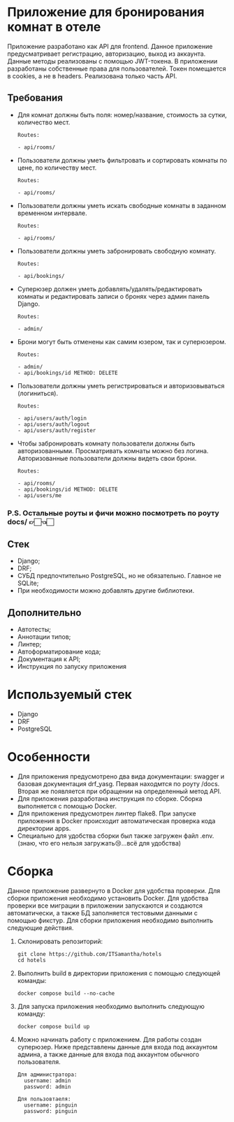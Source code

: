 # Приложение для бронирования комнат в отеле

Приложение разработано как API для frontend. Данное приложение предусматривает регистрацию, авторизацию, выход из аккаунта. Данные методы реализованы с помощью JWT-токена. 
В приложении разработаны собственные права для пользователей. Токен помещается в cookies, а не в headers. Реализована только часть API.

## Требования
  - Для комнат должны быть поля: номер/название, стоимость за сутки, количество мест.

        Routes:

        - api/rooms/
    
  - Пользователи должны уметь фильтровать и сортировать комнаты по цене, по количеству мест.

        Routes:
          
        - api/rooms/
    
  - Пользователи должны уметь искать свободные комнаты в заданном временном интервале.

        Routes:

        - api/rooms/
    
  - Пользователи должны уметь забронировать свободную комнату.

        Routes:

        - api/bookings/
    
  - Суперюзер должен уметь добавлять/удалять/редактировать комнаты и редактировать записи о бронях через админ панель Django.

        Routes:

        - admin/
    
  - Брони могут быть отменены как самим юзером, так и суперюзером.

        Routes:

        - admin/
        - api/bookings/id METHOD: DELETE
  
  - Пользователи должны уметь регистрироваться и авторизовываться (логиниться).

        Routes:
    
        - api/users/auth/login
        - api/users/auth/logout
        - api/users/auth/register
    
  - Чтобы забронировать комнату пользователи должны быть авторизованными. Просматривать комнаты можно без логина. Авторизованные пользователи должны видеть свои брони.

        Routes:

        - api/rooms/
        - api/bookings/id METHOD: DELETE
        - api/users/me

### P.S. Остальные роуты и фичи можно посмотреть по роуту docs/ 👉🏻👈🏻

## Стек
  - Django;
  - DRF;
  - СУБД предпочтительно PostgreSQL, но не обязательно. Главное не SQLite;
  - При необходимости можно добавлять другие библиотеки.

## Дополнительно
  - Автотесты;
  - Аннотации типов;
  - Линтер;
  - Автоформатирование кода;
  - Документация к API;
  - Инструкция по запуску приложения

# Используемый стек

  - Django
  - DRF
  - PostgreSQL

# Особенности

- Для приложения предусмотрено два вида документации: swagger и базовая документация drf_yasg. Первая находмтся по роуту /docs. Вторая же появляется при обращении на определенный метод API.
- Для приложения разработана инструкция по сборке. Сборка выполняется с помощью Docker.
- Для приложения предусмотрен линтер flake8. При запуске приложения в Docker происходит автоматическая проверка кода директории apps.
- Специально для удобства сборки был также загружен файл .env. (знаю, что его нельзя загружать😢...всё для удобства)
  
    
# Сборка

Данное приложение развернуто в Docker для удобства проверки. Для сборки приложения необходимо установить Docker. 
Для удобства проверки все миграции в приложении запускаются и создаются автоматически, а также БД заполняется тестовыми данными с помощью фикстур.
Для сборки приложения необходимо выполнить следующие действия.

  1. Склонировать репозиторий:
     
     ```
     git clone https://github.com/ITSamantha/hotels
     cd hotels
     ```
     
  3. Выполнить build в директории приложения с помощью следующей команды:

     ```
     docker compose build --no-cache
     ```
     
  3. Для запуска приложения необходимо выполнить следующую команду:
     
     ```
     docker compose build up
     ```

  4. Можно начинать работу с приложением. Для работы создан суперюзер. Ниже представлены данные для входа под аккаунтом админа, а также данные для входа под аккаунтом обычного пользователя.

     ```
     Для администратора:
       username: admin
       password: admin

     Для пользовтаеля:
       username: pinguin
       password: pinguin
       
     ```
     
     
     



